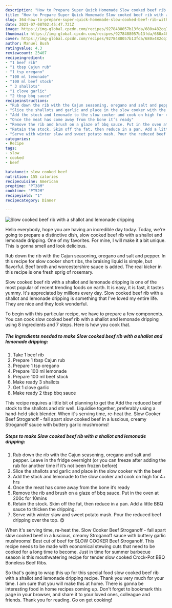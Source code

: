 ```yaml
---
description: "How to Prepare Super Quick Homemade Slow cooked beef rib with a shallot and lemonade dripping"
title: "How to Prepare Super Quick Homemade Slow cooked beef rib with a shallot and lemonade dripping"
slug: 364-how-to-prepare-super-quick-homemade-slow-cooked-beef-rib-with-a-shallot-and-lemonade-dripping
date: 2021-07-08T02:45:47.721Z
image: https://img-global.cpcdn.com/recipes/9278488057b13fda/680x482cq70/slow-cooked-beef-rib-with-a-shallot-and-lemonade-dripping-recipe-main-photo.jpg
thumbnail: https://img-global.cpcdn.com/recipes/9278488057b13fda/680x482cq70/slow-cooked-beef-rib-with-a-shallot-and-lemonade-dripping-recipe-main-photo.jpg
cover: https://img-global.cpcdn.com/recipes/9278488057b13fda/680x482cq70/slow-cooked-beef-rib-with-a-shallot-and-lemonade-dripping-recipe-main-photo.jpg
author: Manuel Bush
ratingvalue: 4.3
reviewcount: 23407
recipeingredient:
- "1 beef rib"
- "1 tbsp Cajun rub"
- "1 tsp oregano"
- "100 ml lemonade"
- "100 ml beef stock"
- " 3 shallots"
- "1 clove garlic"
- "2 tbsp bbq sauce"
recipeinstructions:
- "Rub down the rib with the Cajun seasoning, oregano and salt and pepper. Leave in the fridge overnight (or you can freeze after adding the rub for another time if it’s not been frozen before)"
- "Slice the shallots and garlic and place in the slow cooker with the beef"
- "Add the stock and lemonade to the slow cooker and cook on high for 4+ hrs"
- "Once the meat has come away from the bone it’s ready"
- "Remove the rib and brush on a glaze of bbq sauce. Put in the oven at 200c for 10mins"
- "Retain the stock. Skim off the fat, then reduce in a pan. Add a little BBQ sauce to thicken the dripping."
- "Serve with winter slaw and sweet potato mash. Pour the reduced beef dripping over the top. 😋"
categories:
- Recipe
tags:
- slow
- cooked
- beef

katakunci: slow cooked beef 
nutrition: 155 calories
recipecuisine: American
preptime: "PT38M"
cooktime: "PT52M"
recipeyield: "1"
recipecategory: Dinner

---
```



![Slow cooked beef rib with a shallot and lemonade dripping](https://img-global.cpcdn.com/recipes/9278488057b13fda/680x482cq70/slow-cooked-beef-rib-with-a-shallot-and-lemonade-dripping-recipe-main-photo.jpg)

Hello everybody, hope you are having an incredible day today. Today, we're going to prepare a distinctive dish, slow cooked beef rib with a shallot and lemonade dripping. One of my favorites. For mine, I will make it a bit unique. This is gonna smell and look delicious.

Rub down the rib with the Cajun seasoning, oregano and salt and pepper. In this recipe for slow cooker short ribs, the braising liquid is simple, but flavorful. Beef broth and worcestershire sauce is added. The real kicker in this recipe is one fresh sprig of rosemary.

Slow cooked beef rib with a shallot and lemonade dripping is one of the most popular of recent trending foods on earth. It is easy, it is fast, it tastes yummy. It's appreciated by millions every day. Slow cooked beef rib with a shallot and lemonade dripping is something that I've loved my entire life. They are nice and they look wonderful.


To begin with this particular recipe, we have to prepare a few components. You can cook slow cooked beef rib with a shallot and lemonade dripping using 8 ingredients and 7 steps. Here is how you cook that.

<!--inarticleads1-->

##### The ingredients needed to make Slow cooked beef rib with a shallot and lemonade dripping:

1. Take 1 beef rib
1. Prepare 1 tbsp Cajun rub
1. Prepare 1 tsp oregano
1. Prepare 100 ml lemonade
1. Prepare 100 ml beef stock
1. Make ready  3 shallots
1. Get 1 clove garlic
1. Make ready 2 tbsp bbq sauce


This recipe requires a little bit of planning to get the Add the reduced beef stock to the shallots and stir well. Liquidise together, preferably using a hand-held stick blender. When it&#39;s serving time, re-heat the. Slow Cooker Beef Stroganoff - fall apart slow cooked beef in a luscious, creamy Stroganoff sauce with buttery garlic mushrooms! 

<!--inarticleads2-->

##### Steps to make Slow cooked beef rib with a shallot and lemonade dripping:

1. Rub down the rib with the Cajun seasoning, oregano and salt and pepper. Leave in the fridge overnight (or you can freeze after adding the rub for another time if it’s not been frozen before)
1. Slice the shallots and garlic and place in the slow cooker with the beef
1. Add the stock and lemonade to the slow cooker and cook on high for 4+ hrs
1. Once the meat has come away from the bone it’s ready
1. Remove the rib and brush on a glaze of bbq sauce. Put in the oven at 200c for 10mins
1. Retain the stock. Skim off the fat, then reduce in a pan. Add a little BBQ sauce to thicken the dripping.
1. Serve with winter slaw and sweet potato mash. Pour the reduced beef dripping over the top. 😋


When it&#39;s serving time, re-heat the. Slow Cooker Beef Stroganoff - fall apart slow cooked beef in a luscious, creamy Stroganoff sauce with buttery garlic mushrooms! Best cut of beef for SLOW COOKER Beef Stroganoff. This recipe needs to be made with economical stewing cuts that need to be cooked for a long time to become. Just in time for summer barbecue season is this mouthwatering recipe for tender slow cooked Crock-Pot BBQ Boneless Beef Ribs. 

So that's going to wrap this up for this special food slow cooked beef rib with a shallot and lemonade dripping recipe. Thank you very much for your time. I am sure that you will make this at home. There is gonna be interesting food in home recipes coming up. Don't forget to bookmark this page in your browser, and share it to your loved ones, colleague and friends. Thank you for reading. Go on get cooking!
